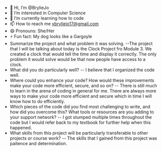 - 👋 Hi, I’m @BrylieJo
- 👀 I’m interested in Computer Science  
- 🌱 I’m currently learning how to code
- 📫 How to reach me ybryliejo17@gmail.com
- 😄 Pronouns: She/Her
- ⚡ Fun fact: My dog looks like a Gargoyle
- Summarize the project and what problem it was solving.
  --The project that I will be talking about today is the Clock Project fro Module 3. We created a clock that would tell the time and display it correctly.
  The only problem it would solve would be that now people have access to a clock.
- What did you do particularly well?
--  I believe that I organized the code well.
- Where could you enhance your code? How would these improvements make your code more efficient, secure, and so on?
--  There is still much to learn in the arena of coding in general for me. There are always more ways to make your code more efficient and secure which in time I will know how to do efficiently.
- Which pieces of the code did you find most challenging to write, and how did you overcome this? What tools or resources are you adding to your support network?
--  I got stumped multiple times throughout the code but I would refer back to my textbook for further help when this happened. 
- What skills from this project will be particularly transferable to other projects or course work?
 -- The skills that I gained from this project was paitence and determination.
<!---
BrylieJo/BrylieJo is a ✨ special ✨ repository because its `README.md` (this file) appears on your GitHub profile.
You can click the Preview link to take a look at your changes.
--->
